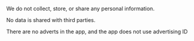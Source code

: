 We do not collect, store, or share any personal information.

No data is shared with third parties.

There are no adverts in the app, and the app does not use advertising ID
